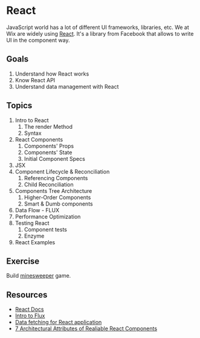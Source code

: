 # React

JavaScript world has a lot of different UI frameworks, libraries, etc. We at Wix are widely using [React](https://reactjs.org/). 
It's a library from Facebook that allows to write UI in the component way.

## Goals
1. Understand how React works
1. Know React API
1. Understand data management with React

## Topics
1. Intro to React
    1. The render Method
    1. Syntax
1. React Components
    1. Components' Props
    1. Components' State
    1. Initial Component Specs
1. JSX
1. Component Lifecycle & Reconciliation
    1. Referencing Components
    1. Child Reconciliation
1. Components Tree Architecture
    1. Higher-Order Components
    1. Smart & Dumb components
1. Data Flow - FLUX
1. Performance Optimization
1. Testing React
    1. Component tests
    1. Enzyme
1. React Examples

## Exercise
Build [minesweeper](http://www.freeminesweeper.org/help/minehelpinstructions.html) game.

## Resources
* [React Docs](https://reactjs.org/docs/hello-world.html)
* [Intro to Flux](https://www.youtube.com/watch?v=nYkdrAPrdcw#t=10m10s) 
* [Data fetching for React application](https://www.youtube.com/watch?v=9sc8Pyc51uU)
* [7 Architectural Attributes of Realiable React Components](https://dmitripavlutin.com/7-architectural-attributes-of-a-reliable-react-component/)
